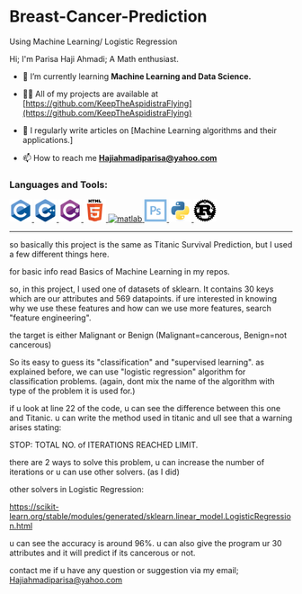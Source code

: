 # Breast-Cancer-Prediction
Using Machine Learning/ Logistic Regression

Hi; I'm Parisa Haji Ahmadi; A Math enthusiast.

- 🌱 I’m currently learning **Machine Learning and Data Science.**

- 👨‍💻 All of my projects are available at [https://github.com/KeepTheAspidistraFlying](https://github.com/KeepTheAspidistraFlying)

- 📝 I regularly write articles on [Machine Learning algorithms and their applications.]

- 📫 How to reach me **Hajiahmadiparisa@yahoo.com**

<h3 align="left">Languages and Tools:</h3>
<p align="left"> <a href="https://www.cprogramming.com/" target="_blank" rel="noreferrer"> <img src="https://raw.githubusercontent.com/devicons/devicon/master/icons/c/c-original.svg" alt="c" width="40" height="40"/> </a> <a href="https://www.w3schools.com/cpp/" target="_blank" rel="noreferrer"> <img src="https://raw.githubusercontent.com/devicons/devicon/master/icons/cplusplus/cplusplus-original.svg" alt="cplusplus" width="40" height="40"/> </a> <a href="https://www.w3schools.com/cs/" target="_blank" rel="noreferrer"> <img src="https://raw.githubusercontent.com/devicons/devicon/master/icons/csharp/csharp-original.svg" alt="csharp" width="40" height="40"/> </a> <a href="https://www.w3.org/html/" target="_blank" rel="noreferrer"> <img src="https://raw.githubusercontent.com/devicons/devicon/master/icons/html5/html5-original-wordmark.svg" alt="html5" width="40" height="40"/> </a> <a href="https://www.mathworks.com/" target="_blank" rel="noreferrer"> <img src="https://upload.wikimedia.org/wikipedia/commons/2/21/Matlab_Logo.png" alt="matlab" width="40" height="40"/> </a> <a href="https://www.photoshop.com/en" target="_blank" rel="noreferrer"> <img src="https://raw.githubusercontent.com/devicons/devicon/master/icons/photoshop/photoshop-line.svg" alt="photoshop" width="40" height="40"/> </a> <a href="https://www.python.org" target="_blank" rel="noreferrer"> <img src="https://raw.githubusercontent.com/devicons/devicon/master/icons/python/python-original.svg" alt="python" width="40" height="40"/> </a> <a href="https://www.rust-lang.org" target="_blank" rel="noreferrer"> <img src="https://raw.githubusercontent.com/devicons/devicon/master/icons/rust/rust-plain.svg" alt="rust" width="40" height="40"/> </a> </p>

***************************************************************************************************************************

so basically this project is the same as Titanic Survival Prediction, but I used a few different things here.

for basic info read Basics of Machine Learning in my repos.

so, in this project, I used one of datasets of sklearn. It contains 30 keys which are our attributes and 569 datapoints.
if ure interested in knowing why we use these features and how can we use more features, search "feature engineering".

the target is either Malignant or Benign (Malignant=cancerous, Benign=not cancerous)

So its easy to guess its "classification" and "supervised learning".
as explained before, we can use "logistic regression" algorithm for classification problems.
(again, dont mix the name of the algorithm with type of the problem it is used for.)

if u look at line 22 of the code, u can see the difference between this one and Titanic. u can write the method used in titanic and ull see that a warning arises stating:

STOP: TOTAL NO. of ITERATIONS REACHED LIMIT.

there are 2 ways to solve this problem, u can increase the number of iterations or u can use other solvers. (as I did)

other solvers in Logistic Regression:

https://scikit-learn.org/stable/modules/generated/sklearn.linear_model.LogisticRegression.html

u can see the accuracy is around 96%. u can also give the program ur 30 attributes and it will predict if its cancerous or not.

contact me if u have any question or suggestion via my email; Hajiahmadiparisa@yahoo.com
